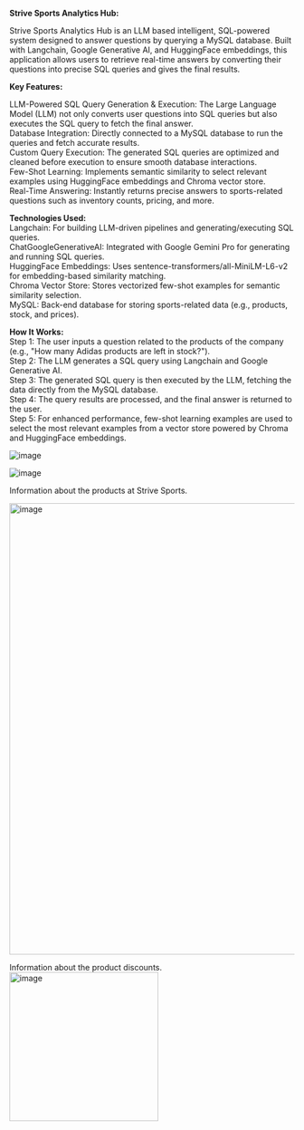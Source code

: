 **Strive Sports Analytics Hub:** 

Strive Sports Analytics Hub is an LLM based intelligent, SQL-powered system designed to answer questions by querying a MySQL database. Built with Langchain, Google Generative AI, and HuggingFace embeddings, this application allows users to retrieve real-time answers by converting their questions into precise SQL queries and gives the final results.  

**Key Features:**    

LLM-Powered SQL Query Generation & Execution: The Large Language Model (LLM) not only converts user questions into SQL queries but also executes the SQL query to fetch the final answer.  
Database Integration: Directly connected to a MySQL database to run the queries and fetch accurate results.  
Custom Query Execution: The generated SQL queries are optimized and cleaned before execution to ensure smooth database interactions.  
Few-Shot Learning: Implements semantic similarity to select relevant examples using HuggingFace embeddings and Chroma vector store.  
Real-Time Answering: Instantly returns precise answers to sports-related questions such as inventory counts, pricing, and more.  

**Technologies Used:**  
Langchain: For building LLM-driven pipelines and generating/executing SQL queries.  
ChatGoogleGenerativeAI: Integrated with Google Gemini Pro for generating and running SQL queries.  
HuggingFace Embeddings: Uses sentence-transformers/all-MiniLM-L6-v2 for embedding-based similarity matching.  
Chroma Vector Store: Stores vectorized few-shot examples for semantic similarity selection.  
MySQL: Back-end database for storing sports-related data (e.g., products, stock, and prices).    

**How It Works:**    
Step 1: The user inputs a question related to the products of the company (e.g., "How many Adidas products are left in stock?").  
Step 2: The LLM generates a SQL query using Langchain and Google Generative AI.  
Step 3: The generated SQL query is then executed by the LLM, fetching the data directly from the MySQL database.  
Step 4: The query results are processed, and the final answer is returned to the user.  
Step 5: For enhanced performance, few-shot learning examples are used to select the most relevant examples from a vector store powered by Chroma and HuggingFace embeddings.    

![image](https://github.com/user-attachments/assets/40de2d7d-0f2c-40a4-9aac-c0283d3dd90f)


![image](https://github.com/user-attachments/assets/ccab67fa-cdc1-4e92-a82a-9585ed638125)





Information about the products at Strive Sports.  

<img width="797" alt="image" src="https://github.com/user-attachments/assets/0817b4ac-7b3d-441b-b8af-662b28a41e65">

Information about the product discounts.  
<img width="263" alt="image" src="https://github.com/user-attachments/assets/6abb640e-7be3-4ed6-82e6-0d79ffccb3d3">



